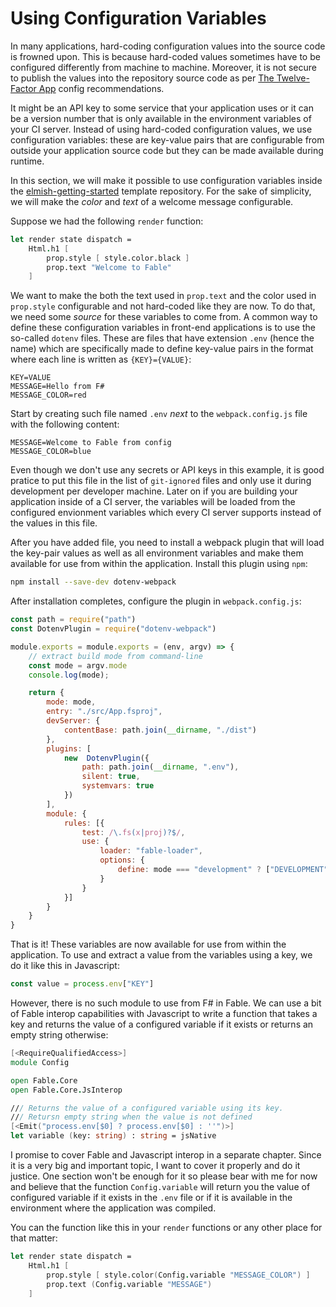 # Using Configuration Variables

In many applications, hard-coding configuration values into the source code is frowned upon. This is because hard-coded values sometimes have to be configured differently from machine to machine. Moreover, it is not secure to publish the values into the repository source code as per [The Twelve-Factor App](https://12factor.net/config) config recommendations.

It might be an API key to some service that your application uses or it can be a version number that is only available in the environment variables of your CI server. Instead of using hard-coded configuration values, we use configuration variables: these are key-value pairs that are configurable from outside your application source code but they can be made available during runtime.

In this section, we will make it possible to use configuration variables inside the [elmish-getting-started](https://github.com/Zaid-Ajaj/elmish-getting-started) template repository. For the sake of simplicity, we will make the *color* and *text* of a welcome message configurable.

Suppose we had the following `render` function:
```fsharp
let render state dispatch =
    Html.h1 [
        prop.style [ style.color.black ]
        prop.text "Welcome to Fable"
    ]
```
We want to make the both the text used in `prop.text` and the color used in `prop.style` configurable and not hard-coded like they are now. To do that, we need some *source* for these variables to come from. A common way to define these configuration variables in front-end applications is to use the so-called `dotenv` files. These are files that have extension `.env` (hence the name) which are specifically made to define key-value pairs in the format where each line is written as `{KEY}={VALUE}`:
```
KEY=VALUE
MESSAGE=Hello from F#
MESSAGE_COLOR=red
```
Start by creating such file named `.env` *next* to the `webpack.config.js` file with the following content:
```
MESSAGE=Welcome to Fable from config
MESSAGE_COLOR=blue
```
Even though we don't use any secrets or API keys in this example, it is good pratice to put this file in the list of `git-ignored` files and only use it during development per developer machine. Later on if you are building your application inside of a CI server, the variables will be loaded from the configured envionment variables which every CI server supports instead of the values in this file.

After you have added file, you need to install a webpack plugin that will load the key-pair values as well as all environment variables and make them available for use from within the application. Install this plugin using `npm`:
```bash
npm install --save-dev dotenv-webpack
```
After installation completes, configure the plugin in `webpack.config.js`:
```js {highlight: [2, '15-21']}
const path = require("path")
const DotenvPlugin = require("dotenv-webpack")

module.exports = module.exports = (env, argv) => {
    // extract build mode from command-line
    const mode = argv.mode
    console.log(mode);

    return {
        mode: mode,
        entry: "./src/App.fsproj",
        devServer: {
            contentBase: path.join(__dirname, "./dist")
        },
        plugins: [
            new  DotenvPlugin({
                path: path.join(__dirname, ".env"),
                silent: true,
                systemvars: true
            })
        ],
        module: {
            rules: [{
                test: /\.fs(x|proj)?$/,
                use: {
                    loader: "fable-loader",
                    options: {
                        define: mode === "development" ? ["DEVELOPMENT"] : []
                    }
                }
            }]
        }
    }
}
```
That is it! These variables are now available for use from within the application. To use and extract a value from the variables using a key, we do it like this in Javascript:
```js
const value = process.env["KEY"]
```
However, there is no such module to use from F# in Fable. We can use a bit of Fable interop capabilities with Javascript to write a function that takes a key and returns the value of a configured variable if it exists or returns an empty string otherwise:
```fsharp
[<RequireQualifiedAccess>]
module Config

open Fable.Core
open Fable.Core.JsInterop

/// Returns the value of a configured variable using its key.
/// Retursn empty string when the value is not defined
[<Emit("process.env[$0] ? process.env[$0] : ''")>]
let variable (key: string) : string = jsNative
```
I promise to cover Fable and Javascript interop in a separate chapter. Since it is a very big and important topic, I want to cover it properly and do it justice. One section won't be enough for it so please bear with me for now and believe that the function `Config.variable` will return you the value of configured variable if it exists in the `.env` file or if it is available in the environment where the application was compiled.

You can the function like this in your `render` functions or any other place for that matter:
```fsharp
let render state dispatch =
    Html.h1 [
        prop.style [ style.color(Config.variable "MESSAGE_COLOR") ]
        prop.text (Config.variable "MESSAGE")
    ]
```
